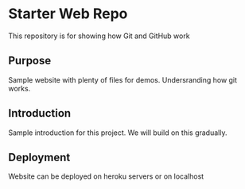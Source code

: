 # Starter Web Repo

This repository is for showing how Git and GitHub work

## Purpose

Sample website with plenty of files for demos. Undersranding how git works.

## Introduction
Sample introduction for this project. We will build on this gradually.

## Deployment
Website can be deployed on heroku servers or on localhost
